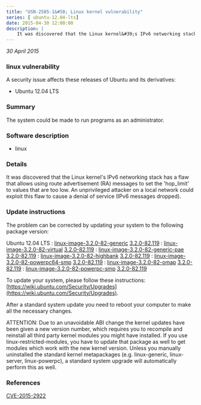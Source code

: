 ```yaml
---
title: "USN-2585-1&#58; Linux kernel vulnerability"
series: [ ubuntu-12.04-lts]
date: 2015-04-30 12:00:00
description: |
    It was discovered that the Linux kernel&#39;s IPv6 networking stack has a flaw that allows using route advertisement (RA) messages to set the &#39;hop_limit&#39; to values that are too low. An unprivileged attacker on a local network could exploit this flaw to cause a denial of service (IPv6 messages dropped). 
--- 
```

 
 

*30 April 2015*

### linux vulnerability

A security issue affects these releases of Ubuntu and its derivatives:

* Ubuntu 12.04 LTS

### Summary

The system could be made to run programs as an administrator. 

### Software description

* linux 

### Details

It was discovered that the Linux kernel&#39;s IPv6 networking stack has a flaw that allows using route advertisement (RA) messages to set the &#39;hop_limit&#39; to values that are too low. An unprivileged attacker on a local network could exploit this flaw to cause a denial of service (IPv6 messages dropped). 

### Update instructions

The problem can be corrected by updating your system to the following package version:

Ubuntu 12.04 LTS
 : [linux-image-3.2.0-82-generic](https://launchpad.net/ubuntu/+source/linux) <span> [3.2.0-82.119](https://launchpad.net/ubuntu/+source/linux/3.2.0-82.119) </span> 
 : [linux-image-3.2.0-82-virtual](https://launchpad.net/ubuntu/+source/linux) <span> [3.2.0-82.119](https://launchpad.net/ubuntu/+source/linux/3.2.0-82.119) </span> 
 : [linux-image-3.2.0-82-generic-pae](https://launchpad.net/ubuntu/+source/linux) <span> [3.2.0-82.119](https://launchpad.net/ubuntu/+source/linux/3.2.0-82.119) </span> 
 : [linux-image-3.2.0-82-highbank](https://launchpad.net/ubuntu/+source/linux) <span> [3.2.0-82.119](https://launchpad.net/ubuntu/+source/linux/3.2.0-82.119) </span> 
 : [linux-image-3.2.0-82-powerpc64-smp](https://launchpad.net/ubuntu/+source/linux) <span> [3.2.0-82.119](https://launchpad.net/ubuntu/+source/linux/3.2.0-82.119) </span> 
 : [linux-image-3.2.0-82-omap](https://launchpad.net/ubuntu/+source/linux) <span> [3.2.0-82.119](https://launchpad.net/ubuntu/+source/linux/3.2.0-82.119) </span> 
 : [linux-image-3.2.0-82-powerpc-smp](https://launchpad.net/ubuntu/+source/linux) <span> [3.2.0-82.119](https://launchpad.net/ubuntu/+source/linux/3.2.0-82.119) </span> 

To update your system, please follow these instructions: [https://wiki.ubuntu.com/Security/Upgrades](https://wiki.ubuntu.com/Security/Upgrades).

After a standard system update you need to reboot your computer to make all the necessary changes.

ATTENTION: Due to an unavoidable ABI change the kernel updates have been given a new version number, which requires you to recompile and reinstall all third party kernel modules you might have installed. If you use linux-restricted-modules, you have to update that package as well to get modules which work with the new kernel version. Unless you manually uninstalled the standard kernel metapackages (e.g. linux-generic, linux-server, linux-powerpc), a standard system upgrade will automatically perform this as well. 

### References

 
 [CVE-2015-2922](http://people.ubuntu.com/~ubuntu-security/cve/CVE-2015-2922)
 

